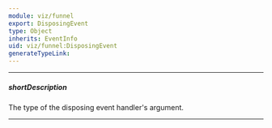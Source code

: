 ```yaml
---
module: viz/funnel
export: DisposingEvent
type: Object
inherits: EventInfo
uid: viz/funnel:DisposingEvent
generateTypeLink: 
---
```

---
##### shortDescription
The type of the disposing event handler's argument.

---
<!-- Description goes here -->
